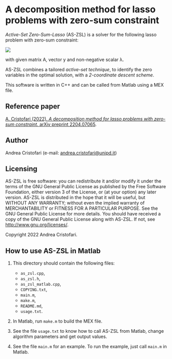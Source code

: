 # A decomposition method for lasso problems with zero-sum constraint

_Active-Set Zero-Sum-Lasso_ (AS-ZSL) is a solver for the following lasso problem with zero-sum constraint:

<img src="https://latex.codecogs.com/svg.image?\min&space;\frac12&space;||Ax-y||^2&space;&plus;&space;\lambda||x||_1&space;\\\text{s.t.}&space;&space;\sum_{i=1}^n&space;x_i&space;=&space;0">

with given matrix A, vector y and non-negative scalar &lambda;.

AS-ZSL combines a tailored _active-set technique_, to identify the zero variables in the optimal solution,
with a _2-coordinate descent scheme_.

This software is written in C++ and can be called from Matlab using a MEX file.

## Reference paper

[A. Cristofari (2022). _A decomposition method for lasso problems with zero-sum constraint._ arXiv preprint 2204.07065](https://arxiv.org/abs/2204.07065).


## Author

Andrea Cristofari (e-mail: [andrea.cristofari@unipd.it](mailto:andrea.cristofari@unipd.it))

## Licensing

AS-ZSL is free software: you can redistribute it and/or modify
it under the terms of the GNU General Public License as published by
the Free Software Foundation, either version 3 of the License, or
(at your option) any later version.
AS-ZSL is distributed in the hope that it will be useful,
but WITHOUT ANY WARRANTY; without even the implied warranty of
MERCHANTABILITY or FITNESS FOR A PARTICULAR PURPOSE. See the
GNU General Public License for more details.
You should have received a copy of the GNU General Public License
along with AS-ZSL. If not, see <http://www.gnu.org/licenses/>.

Copyright 2022 Andrea Cristofari.

## How to use AS-ZSL in Matlab

1. This directory should contain the following files:

    * `as_zsl.cpp`,
    * `as_zsl.h`,
    * `as_zsl_matlab.cpp`,
    * `COPYING.txt`,
    * `main.m`,
    * `make.m`,
    * `README.md`,
    * `usage.txt`.

2. In Matlab, run `make.m` to build the MEX file.

3. See the file `usage.txt` to know how to call AS-ZSL from Matlab, change algorithm parameters and get output values.

4. See the file `main.m` for an example. To run the example, just call `main.m` in Matlab.
